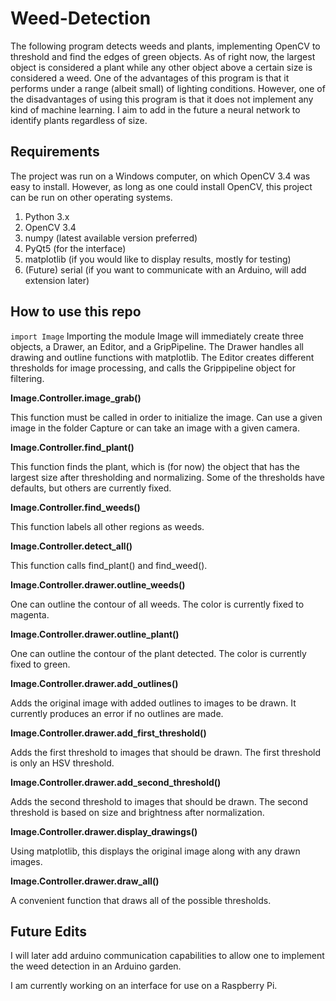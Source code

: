 # Weed-Detection

The following program detects weeds and plants, implementing OpenCV 
to threshold and find the edges of green objects. As of right now, 
the largest object is considered a plant while any other object above 
a certain size is considered a weed. One of the advantages of this 
program is that it performs under a range (albeit small) of lighting 
conditions. However, one of the disadvantages of using this program is 
that it does not implement any kind of machine learning. I aim to add 
in the future a neural network to identify plants regardless of size.

## Requirements

The project was run on a Windows computer, on which OpenCV 3.4 was easy to 
install. However, as long as one could install OpenCV, this project can be 
run on other operating systems.

1. Python 3.x
2. OpenCV 3.4
3. numpy (latest available version preferred)
4. PyQt5 (for the interface)
5. matplotlib (if you would like to display results, mostly for testing)
6. (Future) serial (if you want to communicate with an Arduino, will add 
extension later)

## How to use this repo

```import Image```
Importing the module Image will immediately create three objects, a Drawer, an 
Editor, and a GripPipeline. The Drawer handles all drawing and outline functions 
with matplotlib. The Editor creates different thresholds for image processing, 
and calls the Grippipeline object for filtering.

**Image.Controller.image_grab()**

This function must be called in order to initialize the image. Can use a given
image in the folder Capture or can take an image with a given camera.

**Image.Controller.find_plant()**

This function finds the plant, which is (for now) the object that has the 
largest size after thresholding and normalizing. Some of the thresholds have 
defaults, but others are currently fixed.

**Image.Controller.find_weeds()**

This function labels all other regions as weeds.

**Image.Controller.detect_all()**

This function calls find_plant() and find_weed().

**Image.Controller.drawer.outline_weeds()**

One can outline the contour of all weeds. The color is currently fixed to magenta.

**Image.Controller.drawer.outline_plant()**

One can outline the contour of the plant detected. The color is currently fixed to green.

**Image.Controller.drawer.add_outlines()**

Adds the original image with added outlines to images to be drawn. It currently 
produces an error if no outlines are made.

**Image.Controller.drawer.add_first_threshold()**

Adds the first threshold to images that should be drawn. The first threshold is
only an HSV threshold.

**Image.Controller.drawer.add_second_threshold()**

Adds the second threshold to images that should be drawn. The second threshold is
based on size and brightness after normalization.

**Image.Controller.drawer.display_drawings()**

Using matplotlib, this displays the original image along with any drawn images.

**Image.Controller.drawer.draw_all()**

A convenient function that draws all of the possible thresholds.

## Future Edits
I will later add arduino communication capabilities to allow one to implement 
the weed detection in an Arduino garden.

I am currently working on an interface for use on a Raspberry Pi.
